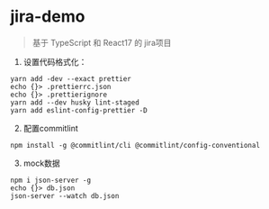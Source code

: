 # jira-demo

>基于 TypeScript 和 React17 的 jira项目


1. 设置代码格式化：

```shell
yarn add -dev --exact prettier
echo {}> .prettierrc.json
echo {}> .prettierignore
yarn add --dev husky lint-staged
yarn add eslint-config-prettier -D
```

2. 配置commitlint

```shell
npm install -g @commitlint/cli @commitlint/config-conventional
```

3. mock数据
```shell
npm i json-server -g
echo {}> db.json
json-server --watch db.json
```


